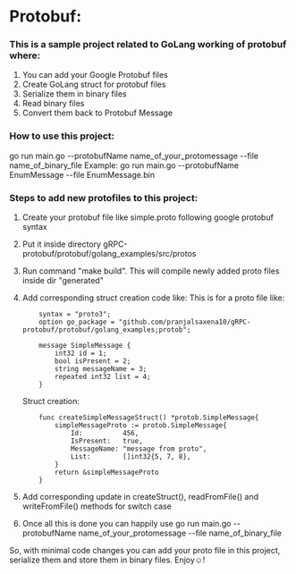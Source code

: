 # Protobuf:
### This is a sample project related to GoLang working of protobuf where:
1. You can add your Google Protobuf files
2. Create GoLang struct for protobuf files
3. Serialize them in binary files
4. Read binary files
5. Convert them back to Protobuf Message

### How to use this project:
go run main.go --protobufName name_of_your_protomessage --file name_of_binary_file
Example: 
go run main.go --protobufName EnumMessage --file EnumMessage.bin

### Steps to add new protofiles to this project:
1. Create your protobuf file like simple.proto following google protobuf syntax
2. Put it inside directory gRPC-protobuf/protobuf/golang_examples/src/protos
3. Run command "make build". This will compile newly added proto files inside dir "generated"
4. Add corresponding struct creation code like:
    This is for a proto file like:
    ```
        syntax = "proto3";
        option go_package = "github.com/pranjalsaxena10/gRPC-protobuf/protobuf/golang_examples;protob";

        message SimpleMessage {
            int32 id = 1;
            bool isPresent = 2;
            string messageName = 3;
            repeated int32 list = 4;
        }
    ```
    Struct creation:
    ```
        func createSimpleMessageStruct() *protob.SimpleMessage{
            simpleMessageProto := protob.SimpleMessage{
                Id:          456,
                IsPresent:   true,
                MessageName: "message from proto",
                List:        []int32{5, 7, 8},
            }
            return &simpleMessageProto
        }
    ```

5. Add corresponding update in createStruct(), readFromFile() and writeFromFile() methods for switch case
6. Once all this is done you can happily use
    go run main.go --protobufName name_of_your_protomessage --file name_of_binary_file


So, with minimal code changes you can add your proto file in this project, serialize them and store them in binary files.
Enjoy☺️!

